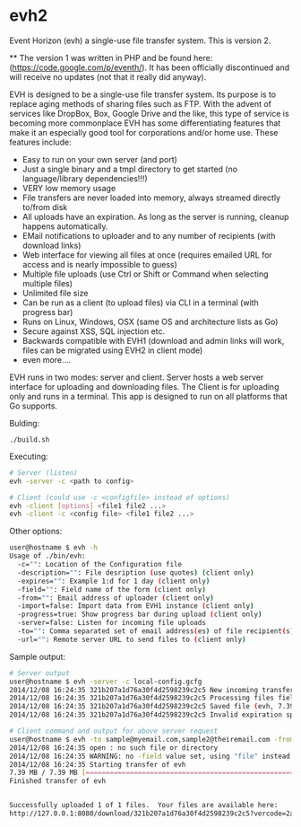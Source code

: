 evh2
====

Event Horizon (evh) a single-use file transfer system. This is version 2.

** The version 1 was written in PHP and be found here: (https://code.google.com/p/eventh/).  It has been officially discontinued and will receive no updates (not that it really did anyway).

EVH is designed to be a single-use file transfer system.  Its purpose is to replace aging methods of sharing files such as FTP.  With the advent of services like DropBox, Box, Google Drive and the like, this type of service is becoming more commonplace EVH has some differentiating features that make it an especially good tool for corporations and/or home use.  These features include:

* Easy to run on your own server (and port)
* Just a single binary and a tmpl directory to get started (no language/library dependencies!!!)
* VERY low memory usage
* File transfers are never loaded into memory, always streamed directly to/from disk
* All uploads have an expiration.  As long as the server is running, cleanup happens automatically.
* EMail notifications to uploader and to any number of recipients (with download links)
* Web interface for viewing all files at once (requires emailed URL for access and is nearly impossible to guess)
* Multiple file uploads (use Ctrl or Shift or Command when selecting multiple files)
* Unlimited file size
* Can be run as a client (to upload files) via CLI in a terminal (with progress bar)
* Runs on Linux, Windows, OSX (same OS and architecture lists as Go)
* Secure against XSS, SQL injection etc.
* Backwards compatible with EVH1 (download and admin links will work, files can be migrated using EVH2 in client mode)
* even more....

EVH runs in two modes: server and client.  Server hosts a web server interface for uploading and downloading files.  The Client is for uploading only and runs in a terminal.  This app is designed to run on all platforms that Go supports.

Bulding:
```
./build.sh
```

Executing:
```Bash
# Server (listen)
evh -server -c <path to config>

# Client (could use -c <configfile> instead of options)
evh -client [options] <file1 file2 ...>
evh -client -c <config file> <file1 file2 ...>
```

Other options:
```Bash
user@hostname $ evh -h
Usage of ./bin/evh:
  -c="": Location of the Configuration file
  -description="": File desription (use quotes) (client only)
  -expires="": Example 1:d for 1 day (client only)
  -field="": Field name of the form (client only)
  -from="": Email address of uploader (client only)
  -import=false: Import data from EVH1 instance (client only)
  -progress=true: Show progress bar during upload (client only)
  -server=false: Listen for incoming file uploads
  -to="": Comma separated set of email address(es) of file recipient(s) (client only)
  -url="": Remote server URL to send files to (client only)
```

Sample output:
```Bash
# Server output
user@hostname $ evh -server -c local-config.gcfg
2014/12/08 16:24:35 321b207a1d76a30f4d2598239c2c5 New incoming transfer starting for 127.0.0.1:44400
2014/12/08 16:24:35 321b207a1d76a30f4d2598239c2c5 Processing files field: file
2014/12/08 16:24:35 321b207a1d76a30f4d2598239c2c5 Saved file (evh, 7.39 MB): assets/321b207a1d76a30f4d2598239c2c5/ZXZo
2014/12/08 16:24:35 321b207a1d76a30f4d2598239c2c5 Invalid expiration specified, using default of 1 day

# Client command and output for above server request
user@hostname $ evh -to sample@myemail.com,sample2@theiremail.com -from myself@me.org -description "Test upload" -url http://127.0.0.1:8080/upload/ evh
2014/12/08 16:24:35 open : no such file or directory
2014/12/08 16:24:35 WARNING: no -field value set, using "file" instead
2014/12/08 16:24:35 Starting transfer of evh
7.39 MB / 7.39 MB [=============================================================================] 100.00 % 554.02 MB/s 0
Finished transfer of evh


Successfully uploaded 1 of 1 files.  Your files are available here:
http://127.0.0.1:8080/download/321b207a1d76a30f4d2598239c2c5?vercode=2a71c29a76cb8d3a63c873
```
